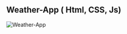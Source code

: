 ## Weather-App ( Html, CSS, Js)


![Weather-App](https://github.com/user-attachments/assets/d452972e-caad-4c9a-a9b0-9f06c1f3ed8d)
